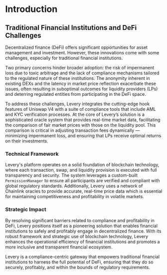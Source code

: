 # Introduction

## Traditional Financial Institutions and DeFi Challenges

Decentralized finance (DeFi) offers significant opportunities for asset management and investment. However, these innovations come with some challenges, especially for traditional financial institutions.

Two primary concerns hinder broader adoption: the risk of impermanent loss due to toxic arbitrage and the lack of compliance mechanisms tailored to the regulated nature of these institutions. The anonymity inherent in existing DEXs and the latency in market price reflection exacerbate these issues, often resulting in suboptimal outcomes for liquidity providers (LPs) and deterring regulated entities from participating in the DeFi space.

To address these challenges, Levery integrates the cutting-edge hook features of Uniswap V4 with a suite of compliance tools that include AML and KYC verification processes. At the core of Levery’s solution is a sophisticated oracle system that provides real-time market data, facilitating the comparison of fair market prices with those on the liquidity pool. This comparison is critical in adjusting transaction fees dynamically — minimizing impermanent loss, and ensuring that LPs receive optimal returns on their investments.

### Technical Framework

Levery's platform operates on a solid foundation of blockchain technology, where each transaction, swap, and liquidity provision is executed with full transparency and security. The system leverages a custom-built `PermissionManager` to ensure all participants are verified and compliant with global regulatory standards. Additionally, Levery uses a network of Chainlink oracles to provide accurate, real-time price data which is essential for maintaining competitiveness and profitability in volatile markets.

### Strategic Impact

By resolving significant barriers related to compliance and profitability in DeFi, Levery positions itself as a pioneering solution that enables financial institutions to safely and profitably engage in decentralized finance. With its robust framework and strategic use of blockchain technology, Levery enhances the operational efficiency of financial institutions and promotes a more inclusive and transparent financial ecosystem.

Levery is a compliance-centric gateway that empowers traditional financial institutions to harness the full potential of DeFi, ensuring that they do so securely, profitably, and within the bounds of regulatory requirements.
